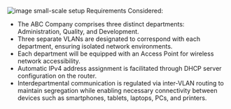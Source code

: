 ![image](https://github.com/AlankrithaS/Data-communication-network/assets/109807524/c24488e4-574a-4199-ac65-10be2d185979)
small-scale setup 
Requirements Considered:

- The ABC Company comprises three distinct departments: Administration, Quality, and Development.
- Three separate VLANs are designated to correspond with each department, ensuring isolated network environments.
- Each department will be equipped with an Access Point for wireless network accessibility.
- Automatic IPv4 address assignment is facilitated through DHCP server configuration on the router.
- Interdepartmental communication is regulated via inter-VLAN routing to maintain segregation while enabling necessary connectivity between devices such as smartphones, tablets, laptops, PCs, and printers.
